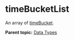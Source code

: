 # timeBucketList

An array of [timeBucket](r_datatype_timeBucket.md#).

**Parent topic:** [Data Types](../data_types/c_genesis_api_datatypes.md)

